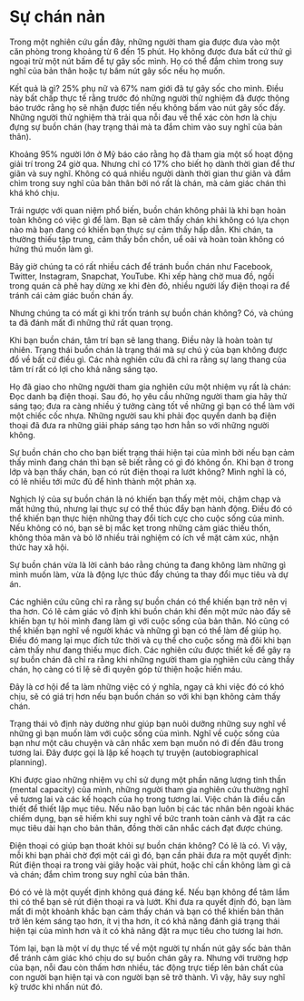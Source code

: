 # Sự chán nản

Trong một nghiên cứu gần đây, những người tham gia được đưa vào một căn phòng trong khoảng từ 6 đến 15 phút. Họ không được đưa bất cứ thứ gì ngoại trừ một nút bấm để tự gây sốc mình. Họ có thể đắm chìm trong suy nghĩ của bản thân hoặc tự bấm nút gây sốc nếu họ muốn.

Kết quả là gì? 25% phụ nữ và 67% nam giới đã tự gây sốc cho mình. Điều này bất chấp thực tế rằng trước đó những người thử nghiệm đã được thông báo trước rằng họ sẽ nhận được tiền nếu không bấm vào nút gây sốc đấy. Những người thử nghiệm thà trải qua nỗi đau về thể xác còn hơn là chịu đựng sự buồn chán (hay trạng thái mà ta đắm chìm vào suy nghĩ của bản thân).

Khoảng 95% người lớn ở Mỹ báo cáo rằng họ đã tham gia một số hoạt động giải trí trong 24 giờ qua. Nhưng chỉ có 17% ​​cho biết họ dành thời gian để thư giãn và suy nghĩ. Không có quá nhiều người dành thời gian thư giãn và đắm chìm trong suy nghĩ của bản thân bởi nó rất là chán, mà cảm giác chán thì khá khó chịu.

Trái ngược với quan niệm phổ biến, buồn chán không phải là khi bạn hoàn toàn không có việc gì để làm. Bạn sẽ cảm thấy chán khi không có lựa chọn nào mà bạn đang có khiến bạn thực sự cảm thấy hấp dẫn. Khi chán, ta thường thiếu tập trung, cảm thấy bồn chồn, uể oải và hoàn toàn không có hứng thú muốn làm gì.

Bây giờ chúng ta có rất nhiều cách để tránh buồn chán như Facebook, Twitter, Instagram, Snapchat, YouTube. Khi xếp hàng chờ mua đồ, ngồi trong quán cà phê hay dừng xe khi đèn đỏ, nhiều người lấy điện thoại ra để tránh cái cảm giác buồn chán ấy.

Nhưng chúng ta có mất gì khi trốn tránh sự buồn chán không? Có, và chúng ta đã đánh mất đi những thứ rất quan trọng.

Khi bạn buồn chán, tâm trí bạn sẽ lang thang. Điều này là hoàn toàn tự nhiên. Trạng thái buồn chán là trạng thái mà sự chú ý của bạn không được đổ về bất cứ điều gì. Các nhà nghiên cứu đã chỉ ra rằng sự lang thang của tâm trí rất có lợi cho khả năng sáng tạo.

Họ đã giao cho những người tham gia nghiên cứu một nhiệm vụ rất là chán: Đọc danh bạ điện thoại. Sau đó, họ yêu cầu những người tham gia hãy thử sáng tạo; đưa ra càng nhiều ý tưởng càng tốt về những gì bạn có thể làm với một chiếc cốc nhựa. Những người sau khi phải đọc quyển danh bạ điện thoại đã đưa ra những giải pháp sáng tạo hơn hẳn so với những người không.

Sự buồn chán cho cho bạn biết trạng thái hiện tại của mình bởi nếu bạn cảm thấy mình đang chán thì bạn sẽ biết rằng có gì đó không ổn. Khi bạn ở trong lớp và bạn thấy chán, bạn có rút điện thoại ra lướt không? Mình nghĩ là có, có lẽ nhiều tới mức đủ để hình thành một phản xạ.

Nghịch lý của sự buồn chán là nó khiến bạn thấy mệt mỏi, chậm chạp và mất hứng thú, nhưng lại thực sự có thể thúc đẩy bạn hành động. Điều đó có thể khiến bạn thực hiện những thay đổi tích cực cho cuộc sống của mình. Nếu không có nó, bạn sẽ bị mắc kẹt trong những cảm giác thiếu thốn, không thỏa mãn và bỏ lỡ nhiều trải nghiệm có ích về mặt cảm xúc, nhận thức hay xã hội.

Sự buồn chán vừa là lời cảnh báo rằng chúng ta đang không làm những gì mình muốn làm, vừa là động lực thúc đẩy chúng ta thay đổi mục tiêu và dự án.

Các nghiên cứu cũng chỉ ra rằng sự buồn chán có thể khiến bạn trở nên vị tha hơn. Có lẽ cảm giác vô định khi buồn chán khi đến một mức nào đấy sẽ khiến bạn tự hỏi mình đang làm gì với cuộc sống của bản thân. Nó cũng có thể khiến bạn nghĩ về người khác và những gì bạn có thể làm để giúp họ. Điều đó mang lại mục đích tức thời và cụ thể cho cuộc sống mà đôi khi bạn cảm thấy như đang thiếu mục đích. Các nghiên cứu được thiết kế để gây ra sự buồn chán đã chỉ ra rằng khi những người tham gia nghiên cứu càng thấy chán, họ càng có tỉ lệ sẽ đi quyên góp từ thiện hoặc hiến máu.

Đây là cơ hội để ta làm những việc có ý nghĩa, ngay cả khi việc đó có khó chịu, sẽ có giá trị hơn nếu bạn buồn chán so với khi bạn không cảm thấy chán.

Trạng thái vô định này dường như giúp bạn nuôi dưỡng những suy nghĩ về những gì bạn muốn làm với cuộc sống của mình. Nghĩ về cuộc sống của bạn như một câu chuyện và cân nhắc xem bạn muốn nó đi đến đâu trong tương lai. Đây được gọi là lập kế hoạch tự truyện (autobiographical planning).

Khi được giao những nhiệm vụ chỉ sử dụng một phần năng lượng tinh thần (mental capacity) của mình, những người tham gia nghiên cứu thường nghĩ về tương lai và các kế hoạch của họ trong tương lai. Việc chán là điều cần thiết để thiết lập mục tiêu. Nếu não bạn luôn bị các tác nhân bên ngoài khác chiếm dụng, bạn sẽ hiếm khi suy nghĩ về bức tranh toàn cảnh và đặt ra các mục tiêu dài hạn cho bản thân, đồng thời cân nhắc cách đạt được chúng.

Điện thoại có giúp bạn thoát khỏi sự buồn chán không? Có lẽ là có. Vì vậy, mỗi khi bạn phải chờ đợi một cái gì đó, bạn cần phải đưa ra một quyết định: Rút điện thoại ra trong vài giây hoặc vài phút, hoặc chỉ cần không làm gì cả và chán; đắm chìm trong suy nghĩ của bản thân.

Đó có vẻ là một quyết định không quá đáng kể. Nếu bạn không để tâm lắm thì có thể bạn sẽ rút điện thoại ra và lướt. Khi đưa ra quyết định đó, bạn làm mất đi một khoảnh khắc bạn cảm thấy chán và bạn có thể khiến bản thân trở lên kém sáng tạo hơn, ít vị tha hơn, ít có khả năng đánh giá trạng thái hiện tại của mình hơn và ít có khả năng đặt ra mục tiêu cho tương lai hơn.

Tóm lại, bạn là một ví dụ thực tế về một người tự nhấn nút gây sốc bản thân để tránh cảm giác khó chịu do sự buồn chán gây ra. Nhưng với trường hợp của bạn, nỗi đau còn thấm hơn nhiều, tác động trực tiếp lên bản chất của con người bạn hiện tại và con người bạn sẽ trở thành. Vì vậy, hãy suy nghĩ kỹ trước khi nhấn nút đó.




